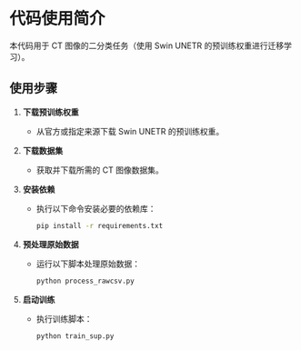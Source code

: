 # 代码使用简介

本代码用于 CT 图像的二分类任务（使用 Swin UNETR 的预训练权重进行迁移学习）。

## 使用步骤

1. **下载预训练权重**
   - 从官方或指定来源下载 Swin UNETR 的预训练权重。

2. **下载数据集**
   - 获取并下载所需的 CT 图像数据集。

3. **安装依赖**
   - 执行以下命令安装必要的依赖库：
     ```bash
     pip install -r requirements.txt
     ```

4. **预处理原始数据**
   - 运行以下脚本处理原始数据：
     ```bash
     python process_rawcsv.py
     ```

5. **启动训练**
   - 执行训练脚本：
     ```bash
     python train_sup.py
     ```
